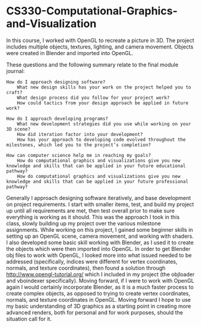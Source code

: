 # CS330-Computational-Graphics-and-Visualization

In this course, I worked with OpenGL to recreate a picture in 3D. The project includes multiple objects, textures, lighting, and camera movement. Objects were created in Blender and imported into OpenGL.

These questions and the following summary relate to the final module journal:

    How do I approach designing software?
        What new design skills has your work on the project helped you to craft?
        What design process did you follow for your project work?
        How could tactics from your design approach be applied in future work?

    How do I approach developing programs?
        What new development strategies did you use while working on your 3D scene?
        How did iteration factor into your development?
        How has your approach to developing code evolved throughout the milestones, which led you to the project’s completion?

    How can computer science help me in reaching my goals?
        How do computational graphics and visualizations give you new knowledge and skills that can be applied in your future educational pathway?
        How do computational graphics and visualizations give you new knowledge and skills that can be applied in your future professional pathway?

Generally I approach designing software iteratively, and base development on project requirements. I start with smaller items, test, and build my project up until all requirements are met, then test overall prior to make sure everything is working as it should. This was the approach I took in this class, slowly building up my project over the various milestone assignments. While working on this project, I gained some beginner skills in setting up an OpenGL scene, camera movement, and working with shaders. I also developed some basic skill working with Blender, as I used it to create the objects which were then imported into OpenGL. In order to get Blender obj files to work with OpenGL, I looked more into what issued needed to be addressed (specifically, indices were different for vertex coordinates, normals, and texture coordinates), then found a solution through http://www.opengl-tutorial.org/ which I included in my project (the objloader and vboindexer specifically). Moving forward, if I were to work with OpenGL again I would certainly incorporate Blender, as it is a much faster process to create complex objects, as opposed to trying to create vertex coordinates, normals, and texture coordinates in OpenGL. Moving forward I hope to use my basic understanding of 3D graphics as a starting point in creating more advanced renders, both for personal and for work purposes, should the situation call for it.
